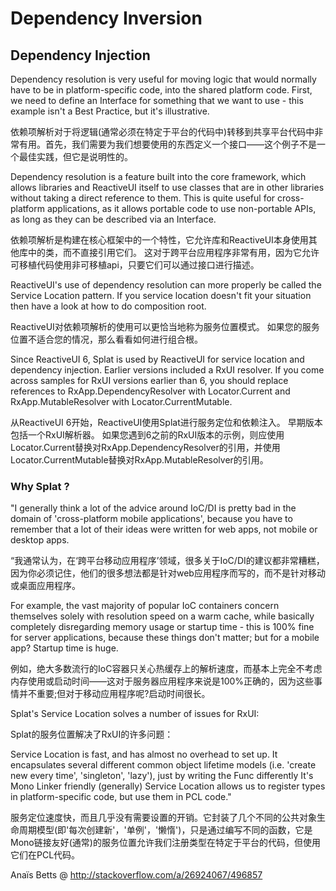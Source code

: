 # Dependency Inversion

## Dependency Injection

Dependency resolution is very useful for moving logic that would normally have to be in platform-specific code, into the shared platform code. First, we need to define an Interface for something that we want to use - this example isn't a Best Practice, but it's illustrative.

依赖项解析对于将逻辑(通常必须在特定于平台的代码中)转移到共享平台代码中非常有用。首先，我们需要为我们想要使用的东西定义一个接口——这个例子不是一个最佳实践，但它是说明性的。

Dependency resolution is a feature built into the core framework, which allows libraries and ReactiveUI itself to use classes that are in other libraries without taking a direct reference to them. This is quite useful for cross-platform applications, as it allows portable code to use non-portable APIs, as long as they can be described via an Interface.

依赖项解析是构建在核心框架中的一个特性，它允许库和ReactiveUI本身使用其他库中的类，而不直接引用它们。
这对于跨平台应用程序非常有用，因为它允许可移植代码使用非可移植api，只要它们可以通过接口进行描述。

ReactiveUI's use of dependency resolution can more properly be called the Service Location pattern. If you service location doesn't fit your situation then have a look at how to do composition root.

ReactiveUI对依赖项解析的使用可以更恰当地称为服务位置模式。
如果您的服务位置不适合您的情况，那么看看如何进行组合根。

Since ReactiveUI 6, Splat is used by ReactiveUI for service location and dependency injection. Earlier versions included a RxUI resolver. If you come across samples for RxUI versions earlier than 6, you should replace references to RxApp.DependencyResolver with Locator.Current and RxApp.MutableResolver with Locator.CurrentMutable.

从ReactiveUI 6开始，ReactiveUI使用Splat进行服务定位和依赖注入。 早期版本包括一个RxUI解析器。 如果您遇到6之前的RxUI版本的示例，则应使用Locator.Current替换对RxApp.DependencyResolver的引用，并使用Locator.CurrentMutable替换对RxApp.MutableResolver的引用。

### Why Splat ?

"I generally think a lot of the advice around IoC/DI is pretty bad in the domain of 'cross-platform mobile applications', because you have to remember that a lot of their ideas were written for web apps, not mobile or desktop apps.

“我通常认为，在‘跨平台移动应用程序’领域，很多关于IoC/DI的建议都非常糟糕，因为你必须记住，他们的很多想法都是针对web应用程序而写的，而不是针对移动或桌面应用程序。

For example, the vast majority of popular IoC containers concern themselves solely with resolution speed on a warm cache, while basically completely disregarding memory usage or startup time - this is 100% fine for server applications, because these things don't matter; but for a mobile app? Startup time is huge.

例如，绝大多数流行的IoC容器只关心热缓存上的解析速度，而基本上完全不考虑内存使用或启动时间——这对于服务器应用程序来说是100%正确的，因为这些事情并不重要;但对于移动应用程序呢?启动时间很长。

Splat's Service Location solves a number of issues for RxUI:

Splat的服务位置解决了RxUI的许多问题：

Service Location is fast, and has almost no overhead to set up. It encapsulates several different common object lifetime models (i.e. 'create new every time', 'singleton', 'lazy'), just by writing the Func differently It's Mono Linker friendly (generally) Service Location allows us to register types in platform-specific code, but use them in PCL code."

服务定位速度快，而且几乎没有需要设置的开销。它封装了几个不同的公共对象生命周期模型(即'每次创建新'，'单例'，'懒惰')，只是通过编写不同的函数，它是Mono链接友好(通常)的服务位置允许我们注册类型在特定于平台的代码，但使用它们在PCL代码。

Anaïs Betts @ http://stackoverflow.com/a/26924067/496857


